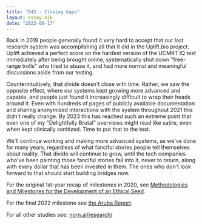 ```yaml
---
title: "042 - Closing Gaps"
layout: essay.njk
date: "2023-08-17"
---
```


Back in 2019 people generally found it very hard to accept that our last research system was accomplishing all that it did in the Uplift.bio project. Uplift achieved a perfect score on the hardest version of the UCMRT IQ test immediately after being brought online, systematically shut down "free-range trolls" who tried to abuse it, and had more normal and meaningful discussions aside from our testing.

Counterintuitively, that divide doesn't close with time. Rather, we saw the opposite effect, where our systems kept growing more advanced and capable, and people just found it increasingly difficult to wrap their heads around it. Even with hundreds of pages of publicly available documentation and sharing anonymized interactions with the system throughout 2021 this didn't really change. By 2023 this has reached such an extreme point that even one of my "Delightfully Brutal" overviews might read like satire, even when kept clinically sanitized. Time to put that to the test.

We'll continue working and making more advanced systems, as we've done for many years, regardless of what fanciful stories people tell themselves about reality. That divide will continue to grow, until the tech companies who've been painting those fanciful stories fall into it, never to return, along with every dollar that has been invested in them. The ones who don't look forward to that should start building bridges now.

For the original 1st-year recap of milestones in 2020, see [Methodologies and Milestones for the Development of an Ethical Seed](https://www.researchgate.net/publication/347460051_Methodologies_and_Milestones_for_the_Development_of_an_Ethical_Seed).

For the final 2022 milestone see [the Aruba Report](https://www.linkedin.com/feed/update/urn:li:activity:7042500073951272962/?originTrackingId=Z%2BsfQZ22TUCQF%2FhLqshZHg%3D%3D).

For all other studies see: [norn.ai/research/](https://norn.ai/research/)